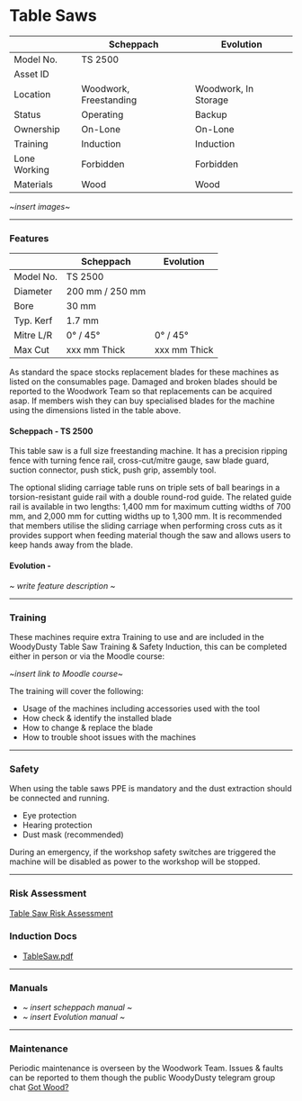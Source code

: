 # Table Saws

|               | Scheppach              | Evolution              |
|---------------|------------------------|------------------------|
| Model No.     | TS 2500                |                        |
| Asset ID      |                        |                        |
| Location      | Woodwork, Freestanding | Woodwork, In Storage   |
| Status        | Operating              | Backup                 |
| Ownership     | On-Lone                | On-Lone                |
| Training      | Induction              | Induction              |
| Lone Working  | Forbidden              | Forbidden              |
| Materials     | Wood                   | Wood                   |

*~insert images~*

---

### **Features**

|               | Scheppach              | Evolution              |
|---------------|------------------------|------------------------|
| Model No.     | TS 2500                |                        |
| Diameter      | 200 mm / 250 mm        |                        |
| Bore          | 30 mm                  |                        |
| Typ. Kerf     | 1.7 mm                 |                        |
| Mitre L/R     | 0&deg; / 45&deg;       | 0&deg; / 45&deg;       |
| Max Cut       | xxx mm Thick           | xxx mm Thick           |

As standard the space stocks replacement blades for these machines as listed on the consumables page.  Damaged and broken blades should be reported to the Woodwork Team so that replacements can be acquired asap.  If members wish they can buy specialised blades for the machine using the dimensions listed in the table above.

#### Scheppach - TS 2500
This table saw is a full size freestanding machine.  It has a precision ripping fence with turning fence rail, cross-cut/mitre gauge, saw blade guard, suction connector, push stick, push grip, assembly tool.

The optional sliding carriage table runs on triple sets of ball bearings in a torsion-resistant guide rail with a double round-rod guide. The related guide rail is available in two lengths: 1,400 mm for maximum cutting widths of 700 mm, and 2,000 mm for cutting widths up to 1,300 mm.  It is recommended that members utilise the sliding carriage when performing cross cuts as it provides support when feeding material though the saw and allows users to keep hands away from the blade.

#### Evolution - 
*~ write feature description ~*

---

### **Training**
These machines require extra Training to use and are included in the WoodyDusty Table Saw Training & Safety Induction, this can be completed either in person or via the Moodle course:

*~insert link to Moodle course~*

The training will cover the following:

- Usage of the machines including accessories used with the tool
- How check & identify the installed blade
- How to change & replace the blade
- How to trouble shoot issues with the machines

---

### **Safety**
When using the table saws PPE is mandatory and the dust extraction should be connected and running.

- Eye protection
- Hearing protection
- Dust mask (recommended)

During an emergency, if the workshop safety switches are triggered the machine will be disabled as power to the workshop will be stopped.

---

### **Risk Assessment**
[Table Saw Risk Assessment](https://docs.google.com/document/d/1OxhR1RPczqcEOZW4rS-IJPWVkE0ogod0I6uDbGZRT20/edit?usp=sharing)

### **Induction Docs**

  * [TableSaw.pdf](../../Inductions/TableSaw.pdf)

---

### **Manuals**

- *~ insert scheppach manual ~*
- *~ insert Evolution manual ~*

---

### **Maintenance**
Periodic maintenance is overseen by the Woodwork Team.  Issues & faults can be reported to them though the public WoodyDusty telegram group chat [Got Wood?](http://protect-mylinks.com/decrypt?i=d354121e2215720)
